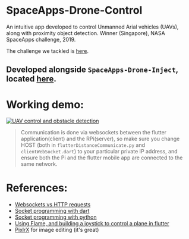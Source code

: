 # SpaceApps-Drone-Control

An intuitive app developed to control Unmanned Arial vehicles (UAVs), along with proximity object detection. Winner (Singapore), NASA SpaceApps challenge, 2019.

The challenge we tackled is [here](https://2019.spaceappschallenge.org/challenges/planets-near-and-far/out-world/details).

## Developed alongside `SpaceApps-Drone-Inject`, located [here](https://github.com/RohanGautam/SpaceApps-Drone-Inject).

# Working demo:
[![UAV control and obstacle detection](https://i.ibb.co/dpZRCGs/https-i-ytimg-com-vi-dtc-QKn-DWvl-U-maxresdefault.jpg)](https://www.youtube.com/watch?v=dtcQKnDWvlU&feature=youtu.be "UAV control and obstacle detection")

> Communication is done via websockets between the flutter application(client) and the RPi(server), so make sure you change
HOST (both in `flutterDistanceCommunicate.py` and `clientWebSocket.dart`) to your particular private IP address, and ensure both the Pi and the flutter mobile app are connected to the same network.

# References:
* [Websockets vs HTTP requests](https://blog.feathersjs.com/http-vs-websockets-a-performance-comparison-da2533f13a77)
* [Socket programming with dart](http://jamesslocum.com/post/67566023889)
* [Socket programming with python](https://realpython.com/python-sockets/#echo-client-and-server)
* [Using Flame, and building a joystick to control a plane in flutter](https://medium.com/@gilesjeremydev/create-a-virtual-joystick-for-flame-game-cf62cad7bc4)
* [PixlrX](https://pixlr.com/x/) for image editing (it's great)
